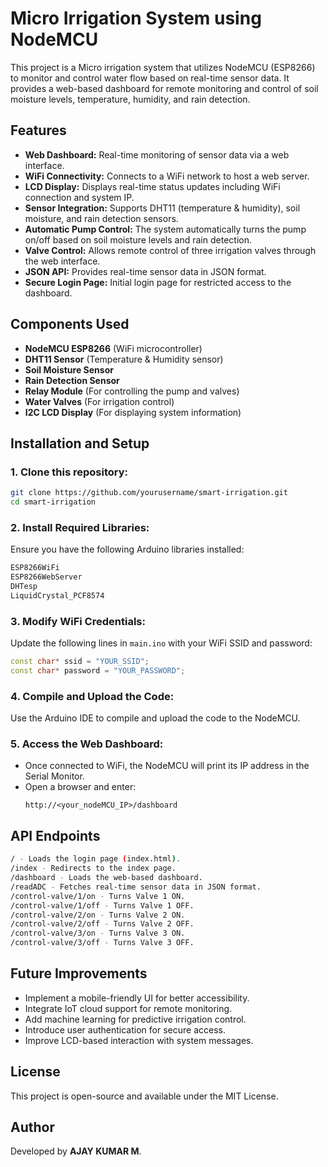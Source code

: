 # Micro Irrigation System using NodeMCU

This project is a Micro irrigation system that utilizes NodeMCU (ESP8266) to monitor and control water flow based on real-time sensor data. It provides a web-based dashboard for remote monitoring and control of soil moisture levels, temperature, humidity, and rain detection.

## Features
- **Web Dashboard:** Real-time monitoring of sensor data via a web interface.
- **WiFi Connectivity:** Connects to a WiFi network to host a web server.
- **LCD Display:** Displays real-time status updates including WiFi connection and system IP.
- **Sensor Integration:** Supports DHT11 (temperature & humidity), soil moisture, and rain detection sensors.
- **Automatic Pump Control:** The system automatically turns the pump on/off based on soil moisture levels and rain detection.
- **Valve Control:** Allows remote control of three irrigation valves through the web interface.
- **JSON API:** Provides real-time sensor data in JSON format.
- **Secure Login Page:** Initial login page for restricted access to the dashboard.

## Components Used
- **NodeMCU ESP8266** (WiFi microcontroller)
- **DHT11 Sensor** (Temperature & Humidity sensor)
- **Soil Moisture Sensor**
- **Rain Detection Sensor**
- **Relay Module** (For controlling the pump and valves)
- **Water Valves** (For irrigation control)
- **I2C LCD Display** (For displaying system information)

## Installation and Setup
### 1. Clone this repository:
```sh
git clone https://github.com/yourusername/smart-irrigation.git
cd smart-irrigation
```

### 2. Install Required Libraries:
Ensure you have the following Arduino libraries installed:
```sh
ESP8266WiFi
ESP8266WebServer
DHTesp
LiquidCrystal_PCF8574
```

### 3. Modify WiFi Credentials:
Update the following lines in `main.ino` with your WiFi SSID and password:
```cpp
const char* ssid = "YOUR_SSID";
const char* password = "YOUR_PASSWORD";
```

### 4. Compile and Upload the Code:
Use the Arduino IDE to compile and upload the code to the NodeMCU.

### 5. Access the Web Dashboard:
- Once connected to WiFi, the NodeMCU will print its IP address in the Serial Monitor.
- Open a browser and enter:
  ```
  http://<your_nodeMCU_IP>/dashboard
  ```

## API Endpoints
```sh
/ - Loads the login page (index.html).
/index - Redirects to the index page.
/dashboard - Loads the web-based dashboard.
/readADC - Fetches real-time sensor data in JSON format.
/control-valve/1/on - Turns Valve 1 ON.
/control-valve/1/off - Turns Valve 1 OFF.
/control-valve/2/on - Turns Valve 2 ON.
/control-valve/2/off - Turns Valve 2 OFF.
/control-valve/3/on - Turns Valve 3 ON.
/control-valve/3/off - Turns Valve 3 OFF.
```

## Future Improvements
- Implement a mobile-friendly UI for better accessibility.
- Integrate IoT cloud support for remote monitoring.
- Add machine learning for predictive irrigation control.
- Introduce user authentication for secure access.
- Improve LCD-based interaction with system messages.

## License
This project is open-source and available under the MIT License.

## Author
Developed by **AJAY KUMAR M**.
